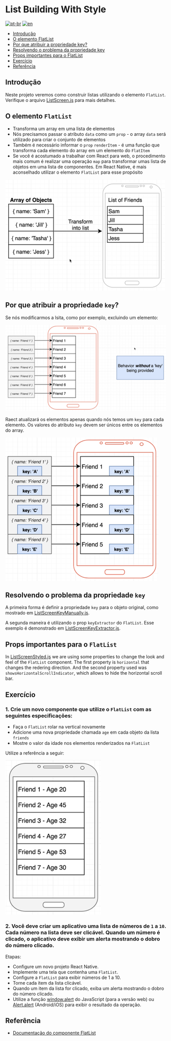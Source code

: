 # List Building With Style
[![pt-br](https://img.shields.io/badge/lang-pt--br-green.svg)](./README.md)
[![en](https://img.shields.io/badge/lang-en-red.svg)](./README-en.md)

- [Introdução](#introdução)
- [O elemento FlatList](#o-elemento-flatlist)
- [Por que atribuir a propriedade key?](#por-que-atribuir-a-propriedade-key)
- [Resolvendo o problema da propriedade key](#resolvendo-o-problema-da-propriedade-key)
- [Props importantes para o FlatList](#props-importantes-para-o-flatlist)
- [Exercício](#exercício)
- [Referência](#referência)

## Introdução

Neste projeto veremos como construir listas utilizando o elemento `FlatList`. Verifique o arquivo [ListScreen.js](./src/screens/ListScreen.js) para mais detalhes.

## O elemento `FlatList`

- Transforma um array em uma lista de elementos
- Nós precisamos passar o atributo `data` como um `prop` - o array `data` será utilizado para criar o conjunto de elementos
- Também é necessário informar o `prop` `renderItem` - é uma função que transforma cada elemento do array em um elemento do `FlatItem`
- Se você é acostumado a trabalhar com React para web, o procedimento mais comum é realizar uma operação `map` para transformar umas lista de objetos em uma lista de componentes. Em React Native, é mais aconselhado utilizar o elemento `FlatList` para esse propósito

<img src="../assets/2022-09-01-19-59-40.png" width="500"/>

## Por que atribuir a propriedade `key`?

Se nós modificarmos a lsita, como por exemplo, excluindo um elemento: 

<img src="../assets/2022-09-01-20-16-09.png" width="800"/>

Raect atualizará os elementos apenas quando nós temos um `key` para cada elemento. Os valores do atributo `key` devem ser únicos entre os elementos do array.

<img src="../assets/2022-09-01-20-18-37.png" width="480"/>

## Resolvendo o problema da propriedade `key`

A primeira forma é definir a propriedade `key` para o objeto original, como mostrado em  [ListScreenKeyManually.js](./src/screens/ListScreenKeyManually.js).

A segunda maneira é utilizando o prop `keyExtractor` do `FlatList`. Esse exemplo é demonstrado em [ListScreenKeyExtractor.js](./src/screens/ListScreenKeyExtractor.js).

## Props importantes para o `FlatList`

In [ListScreenStyled.js](./src/screens/ListScreenStyled.js) we are using some properties to change the look and feel of the `FlatList` component. The first property is `horizontal` that changes the redering direction. And the second property used was `showsHorizontalScrollIndicator`, which allows to hide the horizontal scroll bar.

## Exercício

### 1. Crie um novo componente que utilize o `FlatList` com as seguintes especificações:
- Faça o `FlatList` rolar na vertical novamente
- Adicione uma nova propriedade chamada `age` em cada objeto da lista `friends`
- Mostre o valor da idade nos elementos renderizados na `FlatList`

Utilize a referência a seguir:

<img src="../assets/2022-09-01-21-34-51.png" width="300"/>

### 2. Você deve criar um aplicativo uma lista de números de `1` a `10`. Cada número na lista deve ser clicável. Quando um número é clicado, o aplicativo deve exibir um alerta mostrando o dobro do número clicado.

Etapas:

- Configure um novo projeto React Native.
- Implemente uma tela que contenha uma `FlatList`.
- Configure a `FlatList` para exibir números de 1 a 10.
- Torne cada item da lista clicável.
- Quando um item da lista for clicado, exiba um alerta mostrando o dobro do número clicado.
- Utilize a função [window.alert](https://developer.mozilla.org/pt-BR/docs/Web/API/Window/alert) do JavaScript (para a versão web) ou [Alert.alert](https://reactnative.dev/docs/alert) (Android/iOS) para exibir o resultado da operação.

## Referência

- [Documentação do componente FlatList](https://reactnative.dev/docs/flatlist)

